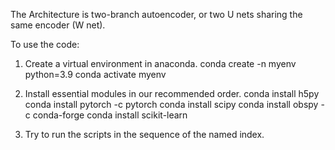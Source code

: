 The Architecture is two-branch autoencoder, or two U nets sharing the same encoder (W net).

To use the code: 
1) Create a virtual environment in anaconda.
conda create -n myenv python=3.9
conda activate myenv

2) Install essential modules in our recommended order.
conda install h5py
conda install pytorch -c pytorch
conda install scipy
conda install obspy -c conda-forge
conda install scikit-learn

3) Try to run the scripts in the sequence of the named index.
